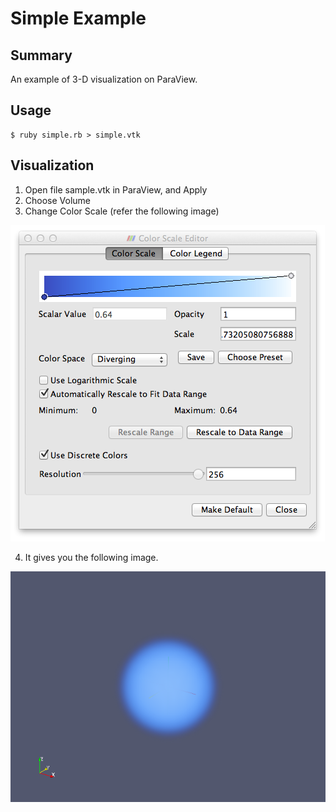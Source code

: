 # Simple Example

## Summary
An example of 3-D visualization on ParaView.

## Usage

``` 
$ ruby simple.rb > simple.vtk
``` 

## Visualization

1. Open file sample.vtk in ParaView, and Apply
2. Choose Volume
3. Change Color Scale (refer the following image)

![Color Scale](colorscale.png)

4. It gives you the following image.

![simple.png](simple.png)
